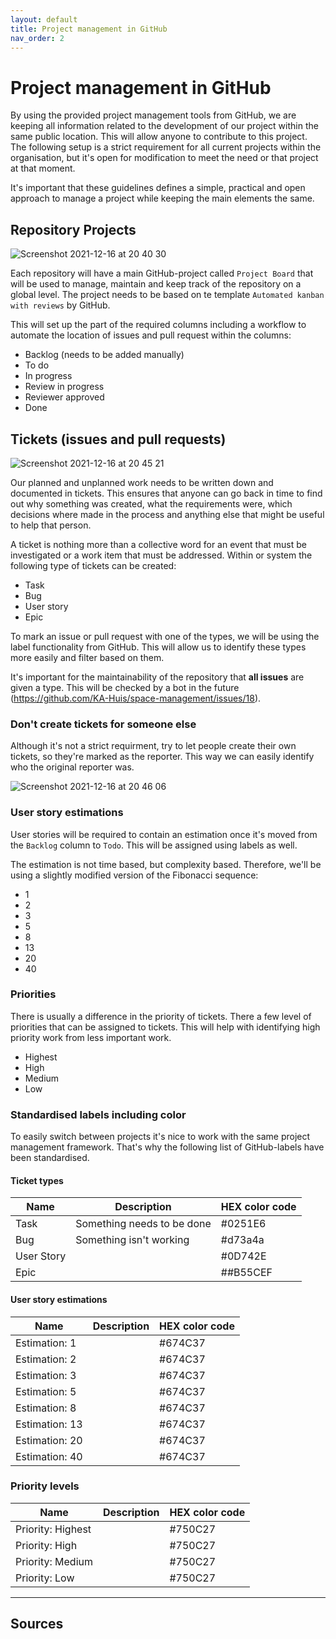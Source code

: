 ```yaml
---
layout: default
title: Project management in GitHub
nav_order: 2
---
```


# Project management in GitHub

By using the provided project management tools from GitHub, we are keeping all information related to the development of our project within the same public location. This will allow anyone to contribute to this project. The following setup is a strict requirement for all current projects within the organisation, but it's open for modification to meet the need or that project at that moment.

It's important that these guidelines defines a simple, practical and open approach to manage a project while keeping the main elements the same.

## Repository Projects

![Screenshot 2021-12-16 at 20 40 30](https://user-images.githubusercontent.com/16477999/146437706-48a766e5-5184-4a4f-b208-d152d2dcbd59.png)

Each repository will have a main GitHub-project called `Project Board` that will be used to manage, maintain and keep track of the repository on a global level. The project needs to be based on te template `Automated kanban with reviews` by GitHub.

This will set up the part of the required columns including a workflow to automate the location of issues and pull request within the columns:

* Backlog (needs to be added manually)
* To do
* In progress
* Review in progress
* Reviewer approved
* Done

## Tickets (issues and pull requests)

![Screenshot 2021-12-16 at 20 45 21](https://user-images.githubusercontent.com/16477999/146438286-6fe16c68-4973-4c30-b21d-091790d61cc8.png)


Our planned and unplanned work needs to be written down and documented in tickets. This ensures that anyone can go back in time to find out why something was created, what the requirements were, which decisions where made in the process and anything else that might be useful to help that person.

A ticket is nothing more than a collective word for an event that must be investigated or a work item that must be addressed. Within or system the following type of tickets can be created:
* Task
* Bug
* User story
* Epic

To mark an issue or pull request with one of the types, we will be using the label functionality from GitHub. This will allow us to identify these types more easily and filter based on them.

It's important for the maintainability of the repository that **all issues** are given a type. This will be checked by a bot in the future (https://github.com/KA-Huis/space-management/issues/18).

### Don't create tickets for someone else

Although it's not a strict requirment, try to let people create their own tickets, so they're marked as the reporter. This way we can easily identify who the original reporter was.

![Screenshot 2021-12-16 at 20 46 06](https://user-images.githubusercontent.com/16477999/146438379-d35cb39f-ee8e-4126-bdf4-17ba5e5581fd.png)


### User story estimations

User stories will be required to contain an estimation once it's moved from the `Backlog` column to `Todo`. This will be assigned using labels as well.

The estimation is not time based, but complexity based. Therefore, we'll be using a slightly modified version of the Fibonacci sequence:
* 1
* 2
* 3
* 5
* 8
* 13
* 20
* 40

### Priorities

There is usually a difference in the priority of tickets. There a few level of priorities that can be assigned to tickets. This will help with identifying high priority work from less important work.

* Highest
* High
* Medium
* Low

### Standardised labels including color

To easily switch between projects it's nice to work with the same project management framework. That's why the following list of GitHub-labels have been standardised.

#### Ticket types

| Name | Description | HEX color code |
|------|-------------|----------------|
| Task | Something needs to be done | #0251E6 |
| Bug | Something isn't working | #d73a4a |
| User Story | | #0D742E |
| Epic | | ##B55CEF |

#### User story estimations

| Name | Description | HEX color code |
|------|-------------|----------------|
| Estimation: 1 | | #674C37
| Estimation: 2 | | #674C37
| Estimation: 3 | | #674C37
| Estimation: 5 | | #674C37
| Estimation: 8 | | #674C37
| Estimation: 13 | | #674C37
| Estimation: 20 | | #674C37
| Estimation: 40 | | #674C37

### Priority levels

| Name | Description | HEX color code |
|------|-------------|----------------|
| Priority: Highest | | #750C27
| Priority: High | | #750C27
| Priority: Medium | | #750C27
| Priority: Low | | #750C27

---

## Sources
